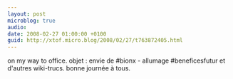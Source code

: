 ```yaml
---
layout: post
microblog: true
audio: 
date: 2008-02-27 01:00:00 +0100
guid: http://xtof.micro.blog/2008/02/27/t763872405.html
---
```

on my way to office. objet : envie de #bionx - allumage #beneficesfutur et d'autres wiki-trucs. bonne journée à tous.
